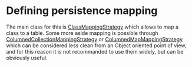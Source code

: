 # Defining persistence mapping

The main class for this is [ClassMappingStrategy](ClassMappingStrategy.java) which allows to map a class to a table.
Some more aside mapping is possible through [ColumnedCollectionMappingStrategy](ColumnedCollectionMappingStrategy.java) or
[ColumnedMapMappingStrategy](ColumnedMapMappingStrategy.java) which can be considered less clean from an Object oriented point of
view, and for this reason it is not recommanded to use them widely, but can be obviously useful.
